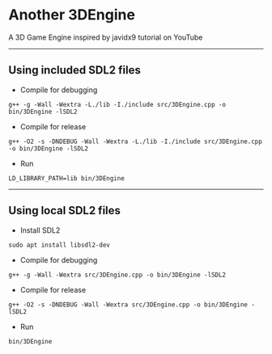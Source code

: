 # Another 3DEngine

A 3D Game Engine inspired by javidx9 tutorial on YouTube

***

## Using included SDL2 files

* Compile for debugging
```
g++ -g -Wall -Wextra -L./lib -I./include src/3DEngine.cpp -o bin/3DEngine -lSDL2
```

* Compile for release
```
g++ -O2 -s -DNDEBUG -Wall -Wextra -L./lib -I./include src/3DEngine.cpp -o bin/3DEngine -lSDL2
```

* Run
```
LD_LIBRARY_PATH=lib bin/3DEngine
```
***

## Using local SDL2 files

* Install SDL2
```
sudo apt install libsdl2-dev
```

* Compile for debugging
```
g++ -g -Wall -Wextra src/3DEngine.cpp -o bin/3DEngine -lSDL2
```

* Compile for release
```
g++ -O2 -s -DNDEBUG -Wall -Wextra src/3DEngine.cpp -o bin/3DEngine -lSDL2
```

* Run
```
bin/3DEngine
```
